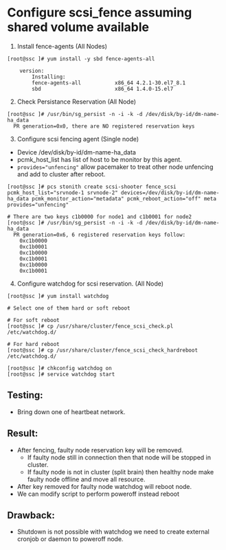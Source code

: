 # Configure scsi_fence assuming shared volume available

1. Install fence-agents (All Nodes)
  ```
  [root@ssc ]# yum install -y sbd fence-agents-all

      version:
          Installing:
          fence-agents-all           x86_64 4.2.1-30.el7_8.1
          sbd                        x86_64 1.4.0-15.el7
  ```

2. Check Persistance Reservation (All Node)
  ```
  [root@ssc ]# /usr/bin/sg_persist -n -i -k -d /dev/disk/by-id/dm-name-ha_data
    PR generation=0x0, there are NO registered reservation keys
  ```

3. Configure scsi fencing agent (Single node)
  - Device /dev/disk/by-id/dm-name-ha_data
  - pcmk_host_list has list of host to be monitor by this agent.
  - `provides="unfencing"` allow pacemaker to treat other node unfencing and add to cluster after reboot.

  ```
  [root@ssc ]# pcs stonith create scsi-shooter fence_scsi pcmk_host_list="srvnode-1 srvnode-2" devices=/dev/disk/by-id/dm-name-ha_data pcmk_monitor_action="metadata" pcmk_reboot_action="off" meta provides="unfencing"

  # There are two keys c1b0000 for node1 and c1b0001 for node2
  [root@ssc ]# /usr/bin/sg_persist -n -i -k -d /dev/disk/by-id/dm-name-ha_data
    PR generation=0x6, 6 registered reservation keys follow:
      0xc1b0000
      0xc1b0001
      0xc1b0000
      0xc1b0001
      0xc1b0000
      0xc1b0001
  ```

4. Configure watchdog for scsi reservation. (All Node)

  ```
  [root@ssc ]# yum install watchdog

  # Select one of them hard or soft reboot

  # For soft reboot
  [root@ssc ]# cp /usr/share/cluster/fence_scsi_check.pl /etc/watchdog.d/

  # For hard reboot
  [root@ssc ]# cp /usr/share/cluster/fence_scsi_check_hardreboot /etc/watchdog.d/

  [root@ssc ]# chkconfig watchdog on
  [root@ssc ]# service watchdog start

  ```

## Testing:
  - Bring down one of heartbeat network.

## Result:
  - After fencing, faulty node reservation key will be removed.
    - If faulty node still in connection then that node will be stopped in cluster.
    - If faulty node is not in cluster (split brain) then healthy node make faulty node offline and move all resource.
  - After key removed for faulty node watchdog will reboot node.
  - We can modify script to perform poweroff instead reboot

## Drawback:
  - Shutdown is not possible with watchdog we need to create external cronjob or
daemon to poweroff node.

